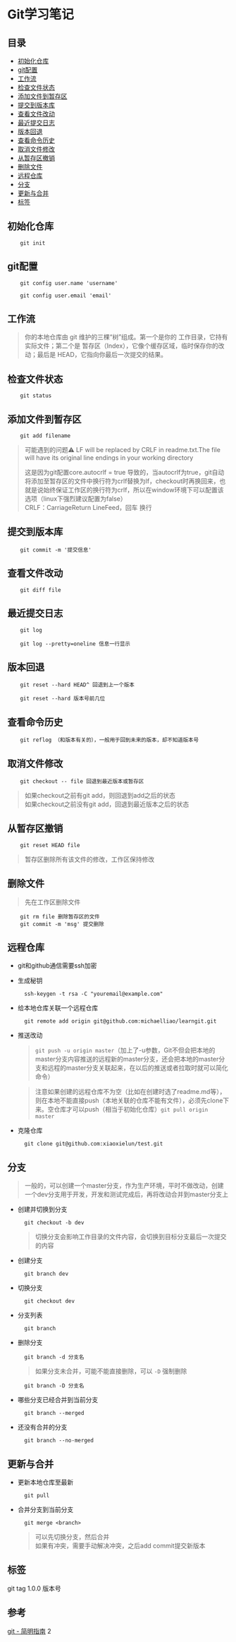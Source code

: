 Git学习笔记
===
目录
---
* [初始化仓库](#初始化仓库)  
* [git配置](#git配置)  
* [工作流](#工作流)
* [检查文件状态](#检查文件状态)  
* [添加文件到暂存区](#添加文件到暂存区)  
* [提交到版本库](#提交到版本库)  
* [查看文件改动](#查看文件改动)  
* [最近提交日志](#最近提交日志)  
* [版本回退](#版本回退)  
* [查看命令历史](#查看命令历史)  
* [取消文件修改](#取消文件修改)  
* [从暂存区撤销](#从暂存区撤销)  
* [删除文件](#删除文件)  
* [远程仓库](#远程仓库)  
* [分支](#分支)  
* [更新与合并](#更新与合并)  
* [标签](#标签)  

初始化仓库
---
        git init
git配置
---
        git config user.name 'username'
        
        git config user.email 'email'
工作流
---
>你的本地仓库由 git 维护的三棵“树”组成。第一个是你的 工作目录，它持有实际文件；第二个是 暂存区（Index），它像个缓存区域，临时保存你的改动；最后是 HEAD，它指向你最后一次提交的结果。

检查文件状态
---
        git status
添加文件到暂存区
---
        git add filename
>可能遇到的问题:warning: LF will be replaced by CRLF in readme.txt.The file will have its original line endings in your working directory
>
>这是因为git配置core.autocrlf = true 导致的，当autocrlf为true，git自动将添加至暂存区的文件中换行符为crlf替换为lf，checkout时再换回来，也就是说始终保证工作区的换行符为crlf，所以在window环境下可以配置该选项（linux下强烈建议配置为false）  
>CRLF：CarriageReturn LineFeed，回车 换行

提交到版本库
---
        git commit -m '提交信息'
查看文件改动
---
        git diff file
最近提交日志
---
        git log

        git log --pretty=oneline 信息一行显示
版本回退
---
        git reset --hard HEAD^ 回退到上一个版本

        git reset --hard 版本号前几位
查看命令历史
---
        git reflog （和版本有关的），一般用于回到未来的版本，却不知道版本号
取消文件修改
---
        git checkout -- file 回退到最近版本或暂存区  
>如果checkout之前有git add，则回退到add之后的状态  
>如果checkout之前没有git add，回退到最近版本之后的状态

从暂存区撤销
---
        git reset HEAD file
>暂存区删除所有该文件的修改，工作区保持修改

删除文件
---
>先在工作区删除文件

        git rm file 删除暂存区的文件
        git commit -m 'msg' 提交删除
远程仓库
---
* git和github通信需要ssh加密
* 生成秘钥
        
        ssh-keygen -t rsa -C "youremail@example.com"
* 给本地仓库关联一个远程仓库
        
        git remote add origin git@github.com:michaelliao/learngit.git
* 推送改动
    >`git push -u origin master`（加上了-u参数，Git不但会把本地的master分支内容推送的远程新的master分支，还会把本地的master分支和远程的master分支关联起来，在以后的推送或者拉取时就可以简化命令）
    
    >注意如果创建的远程仓库不为空（比如在创建时选了readme.md等），则在本地不能直接push（本地关联的仓库不能有文件），必须先clone下来。空仓库才可以push（相当于初始化仓库）`git pull origin master `    
* 克隆仓库
        
        git clone git@github.com:xiaoxielun/test.git

分支
---
>一般的，可以创建一个master分支，作为生产环境，平时不做改动，创建一个dev分支用于开发，开发和测试完成后，再将改动合并到master分支上

* 创建并切换到分支
        
        git checkout -b dev
        
    >切换分支会影响工作目录的文件内容，会切换到目标分支最后一次提交的内容

* 创建分支
        
        git branch dev
* 切换分支
        
        git checkout dev
* 分支列表
        
        git branch
* 删除分支
        
        git branch -d 分支名
    >如果分支未合并，可能不能直接删除，可以 `-D` 强制删除
        
        git branch -D 分支名
* 哪些分支已经合并到当前分支
        
        git branch --merged

* 还没有合并的分支

        git branch --no-merged
更新与合并
---
* 更新本地仓库至最新
        
        git pull
* 合并分支到当前分支
        
        git merge <branch>
        
    >可以先切换分支，然后合并  
    >如果有冲突，需要手动解决冲突，之后add commit提交新版本
        
标签
---
git tag 1.0.0 版本号

参考
---
[git - 简明指南](http://rogerdudler.github.io/git-guide/index.zh.html)
2